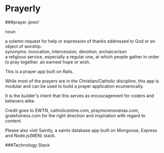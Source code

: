 # Prayerly

###prayer
*/prer/*

noun  

   a solemn request for help or expression of thanks addressed to God or an object of worship.  
   synonyms:	invocation, intercession, devotion; archaicorison  
   a religious service, especially a regular one, at which people gather in order to pray together.
     an earnest hope or wish.


This is a prayer app built on Rails.

While most of the prayers are in the Christian/Catholic discipline, this app is modular and can be used to build a prayer application ecumenically.

It is the builder's intent that this serves as encouragement for coders and believers alike.

Credit goes to EWTN, catholiconline.com, praymorenovenas.com, gratefulness.com for the right direction and inspiration with regard to content.

Please also visit Saintly, a saints database app built on Mongoose, Express and Node.js(MEN) stack.

###Technology Stack
